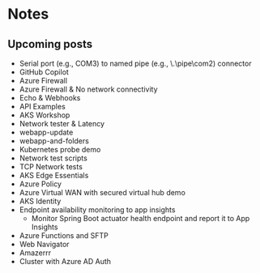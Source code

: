 # Notes

## Upcoming posts

- Serial port (e.g., COM3) to named pipe (e.g., \\.\pipe\com2) connector
- GitHub Copilot
- Azure Firewall
- Azure Firewall & No network connectivity
- Echo & Webhooks
- API Examples
- AKS Workshop
- Network tester & Latency
- webapp-update
- webapp-and-folders
- Kubernetes probe demo
- Network test scripts
- TCP Network tests
- AKS Edge Essentials
- Azure Policy
- Azure Virtual WAN with secured virtual hub demo
- AKS Identity
- Endpoint availability monitoring to app insights
  - Monitor Spring Boot actuator health endpoint and report it to App Insights
- Azure Functions and SFTP
- Web Navigator
- Amazerrr
- Cluster with Azure AD Auth
